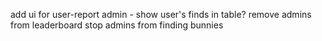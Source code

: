 add ui for user-report
admin - show user's finds in table?
remove admins from leaderboard
stop admins from finding bunnies
